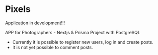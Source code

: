 # Pixels
Application in development!!!

APP for Photographers - Nextjs & Prisma Project with PostgreSQL

- Currently it is possible to register new users, log in and create posts.
- It is not yet possible to comment posts.
